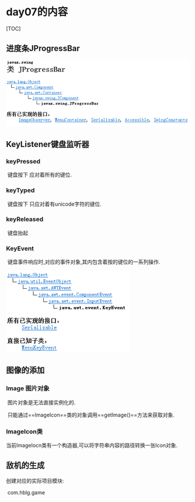 # day07的内容

[TOC]

## 进度条JProgressBar

![](jpb.png)



## KeyListener键盘监听器

### keyPressed

​	键盘按下  应对着所有的键位.

### keyTyped

​	键盘按下  只应对着有unicode字符的键位.

### keyReleased

​	键盘抬起



### KeyEvent

​	键盘事件响应时,对应的事件对象,其内包含着按的键位的一系列操作.

![](keyEvent.png)



## 图像的添加

### Image 图片对象 

​	图片对象是无法直接实例化的.

​	只能通过==ImageIcon==类的对象调用==getImage()==方法来获取对象.



### ImageIcon类

​	当前ImageIocn类有一个构造器,可以将字符串内容的路径转换一张Icon对象.



## 敌机的生成

创建对应的实际项目模块:

​	com.hblg.game

